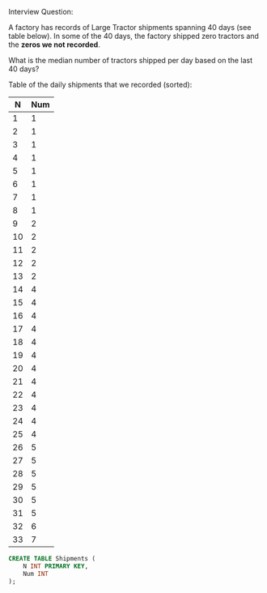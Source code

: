 Interview Question:

A factory has records of Large Tractor shipments spanning 40 days (see table below). In some of the 40 days, the factory shipped zero tractors and the **zeros we not recorded**.

What is the median number of tractors shipped per day based on the last 40 days?

Table of the daily shipments that we recorded (sorted):


| N  | Num |
| -- | --- |
| 1  | 1   |
| 2  | 1   |
| 3  | 1   |
| 4  | 1   |
| 5  | 1   |
| 6  | 1   |
| 7  | 1   |
| 8  | 1   |
| 9  | 2   |
| 10 | 2   |
| 11 | 2   |
| 12 | 2   |
| 13 | 2   |
| 14 | 4   |
| 15 | 4   |
| 16 | 4   |
| 17 | 4   |
| 18 | 4   |
| 19 | 4   |
| 20 | 4   |
| 21 | 4   |
| 22 | 4   |
| 23 | 4   |
| 24 | 4   |
| 25 | 4   |
| 26 | 5   |
| 27 | 5   |
| 28 | 5   |
| 29 | 5   |
| 30 | 5   |
| 31 | 5   |
| 32 | 6   |
| 33 | 7   |

```sql
CREATE TABLE Shipments (
    N INT PRIMARY KEY,
    Num INT
);
```
